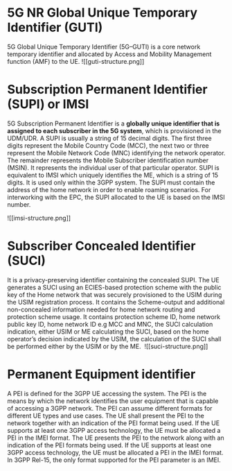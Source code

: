 # 5G NR Global Unique Temporary Identifier (GUTI)
5G Global Unique Temporary Identifier (5G–GUTI) is a core network temporary identifier and allocated by Access and Mobility Management function (AMF) to the UE.
![[guti-structure.png]]
# Subscription Permanent Identifier (SUPI) or IMSI
5G Subscription Permanent Identifier is a **globally unique identifier that is assigned to each subscriber in the 5G system**, which is provisioned in the UDM/UDR. A SUPI is usually a string of 15 decimal digits. The first three digits represent the Mobile Country Code (MCC), the next two or three represent the Mobile Network Code (MNC) identifying the network operator. The remainder represents the Mobile Subscriber identification number (MSIN). It represents the individual user of that particular operator. SUPI is equivalent to IMSI which uniquely identifies the ME, which is a string of 15 digits. It is used only within the 3GPP system. The SUPI must contain the address of the home network in order to enable roaming scenarios. For interworking with the EPC, the SUPI allocated to the UE is based on the IMSI number. 

![[imsi-structure.png]]
# Subscriber Concealed Identifier (SUCI)
﻿It is a privacy-preserving identifier containing the concealed SUPI. The UE generates a SUCI using an ECIES-based protection scheme with the public key of the Home network that was securely provisioned to the USIM during the USIM registration process. It contains the Scheme-output and additional non-concealed information needed for home network routing and protection scheme usage. It contains protection scheme ID, home network public key ID, home network ID e.g MCC and MNC, the SUCI calculation indication, either USIM or ME calculating the SUCI, based on the home operator’s decision indicated by the USIM, the calculation of the SUCI shall be performed either by the USIM or by the ME. 
﻿
﻿![[suci-structure.png]]
# Permanent Equipment identifier
A PEI is defined for the 3GPP UE accessing the system. The PEI is the means by which the network identifies the user equipment that is capable of accessing a 3GPP network. The PEI can assume different formats for different UE types and use cases. The UE shall present the PEI to the network together with an indication of the PEI format being used. If the UE supports at least one 3GPP access technology, the UE must be allocated a PEI in the IMEI format. The UE presents the PEI to the network along with an indication of the PEI formats being used. If the UE supports at least one 3GPP access technology, the UE must be allocated a PEI in the IMEI format. In 3GPP Rel-15, the only format supported for the PEI parameter is an IMEI. 